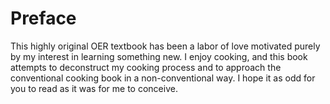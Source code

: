 # Preface

This highly original OER textbook has been a labor of love motivated purely by my interest in learning something new. I enjoy cooking, and this book attempts to deconstruct my cooking process and to approach the conventional cooking book in a non-conventional way. I hope it as odd for you to read as it was for me to conceive.
